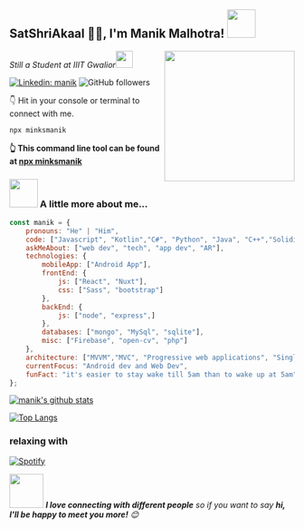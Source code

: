 <h2>SatShriAkaal 🙏🏻, I'm Manik Malhotra! <img src="https://media.giphy.com/media/12oufCB0MyZ1Go/giphy.gif" width="50"></h2>
<img align='right' src="https://media.giphy.com/media/M9gbBd9nbDrOTu1Mqx/giphy.gif" width="230">
<p><em>Still a Student at IIIT Gwalior<img src="https://media.giphy.com/media/WUlplcMpOCEmTGBtBW/giphy.gif" width="30"> 
</em></p>

[![Linkedin: manik](https://img.shields.io/badge/-manik-blue?style=flat-square&logo=Linkedin&logoColor=white&link=https://www.linkedin.com/in/manik-malhotra-029a22193/)](https://www.linkedin.com/in/manik-malhotra-029a22193/)
![GitHub followers](https://img.shields.io/github/followers/manikmmalhotra?label=Follow&style=social)


👇 Hit in your console or terminal to connect with me.

```bash
npx minksmanik
```
**👆 This command line tool can be found at [npx minksmanik](https://github.com/manikmmalhotra/npx-card)**

### <img src="https://media.giphy.com/media/VgCDAzcKvsR6OM0uWg/giphy.gif" width="50"> A little more about me...  

```javascript
const manik = {
    pronouns: "He" | "Him",
    code: ["Javascript", "Kotlin","C#", "Python", "Java", "C++","Solidity"],
    askMeAbout: ["web dev", "tech", "app dev", "AR"],
    technologies: {
        mobileApp: ["Android App"],
        frontEnd: {
            js: ["React", "Nuxt"],
            css: ["Sass", "bootstrap"]
        },
        backEnd: {
            js: ["node", "express",]
        },
        databases: ["mongo", "MySql", "sqlite"],
        misc: ["Firebase", "open-cv", "php"]
    },
    architecture: ["MVVM","MVC", "Progressive web applications", "Single page applications"],
    currentFocus: "Android dev and Web Dev",
    funFact: "it's easier to stay wake till 5am than to wake up at 5am"
};
```

[![manik's github stats](https://github-readme-stats.vercel.app/api?username=manikmmalhotra)](https://github.com/manikmmalhotra)

[![Top Langs](https://github-readme-stats.vercel.app/api/top-langs/?username=manikmmalhotra&layout=compact)](https://github.com/manikmmalhotra)

### relaxing with
[![Spotify](https://spotify-live.vercel.app/api/spotify)](https://open.spotify.com/user/31sge3i6xgo2iepb7xigqwu7qgou?si=lgKg8T8PTdymhmRXJXip4w)

<img src="https://media.giphy.com/media/LnQjpWaON8nhr21vNW/giphy.gif" width="60"> <em><b>I love connecting with different people</b> so if you want to say <b>hi, I'll be happy to meet you more!</b> 😊</em>
